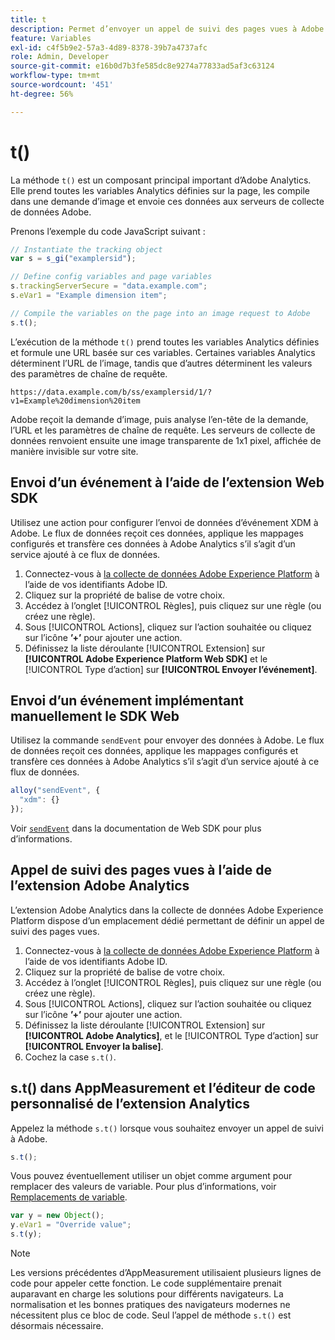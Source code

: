 ```yaml
---
title: t
description: Permet d’envoyer un appel de suivi des pages vues à Adobe.
feature: Variables
exl-id: c4f5b9e2-57a3-4d89-8378-39b7a4737afc
role: Admin, Developer
source-git-commit: e16b0d7b3fe585dc8e9274a77833ad5af3c63124
workflow-type: tm+mt
source-wordcount: '451'
ht-degree: 56%

---
```


# t()

La méthode `t()` est un composant principal important d’Adobe Analytics. Elle prend toutes les variables Analytics définies sur la page, les compile dans une demande d’image et envoie ces données aux serveurs de collecte de données Adobe.

Prenons l’exemple du code JavaScript suivant :

```js
// Instantiate the tracking object
var s = s_gi("examplersid");

// Define config variables and page variables
s.trackingServerSecure = "data.example.com";
s.eVar1 = "Example dimension item";

// Compile the variables on the page into an image request to Adobe
s.t();
```

L’exécution de la méthode `t()` prend toutes les variables Analytics définies et formule une URL basée sur ces variables. Certaines variables Analytics déterminent l’URL de l’image, tandis que d’autres déterminent les valeurs des paramètres de chaîne de requête.

```text
https://data.example.com/b/ss/examplersid/1/?v1=Example%20dimension%20item
```

Adobe reçoit la demande d’image, puis analyse l’en-tête de la demande, l’URL et les paramètres de chaîne de requête. Les serveurs de collecte de données renvoient ensuite une image transparente de 1x1 pixel, affichée de manière invisible sur votre site.

## Envoi d’un événement à l’aide de l’extension Web SDK

Utilisez une action pour configurer l’envoi de données d’événement XDM à Adobe. Le flux de données reçoit ces données, applique les mappages configurés et transfère ces données à Adobe Analytics s’il s’agit d’un service ajouté à ce flux de données.

1. Connectez-vous à [la collecte de données Adobe Experience Platform](https://experience.adobe.com/data-collection) à l’aide de vos identifiants Adobe ID.
1. Cliquez sur la propriété de balise de votre choix.
1. Accédez à l’onglet [!UICONTROL Règles], puis cliquez sur une règle (ou créez une règle).
1. Sous [!UICONTROL Actions], cliquez sur l’action souhaitée ou cliquez sur l’icône **’+’** pour ajouter une action.
1. Définissez la liste déroulante [!UICONTROL Extension] sur **[!UICONTROL Adobe Experience Platform Web SDK]** et le [!UICONTROL Type d’action] sur **[!UICONTROL Envoyer l’événement]**.

## Envoi d’un événement implémentant manuellement le SDK Web

Utilisez la commande `sendEvent` pour envoyer des données à Adobe. Le flux de données reçoit ces données, applique les mappages configurés et transfère ces données à Adobe Analytics s’il s’agit d’un service ajouté à ce flux de données.

```js
alloy("sendEvent", {
  "xdm": {}
});
```

Voir [`sendEvent`](https://experienceleague.adobe.com/en/docs/experience-platform/web-sdk/commands/sendevent/overview) dans la documentation de Web SDK pour plus d’informations.

## Appel de suivi des pages vues à l’aide de l’extension Adobe Analytics

L’extension Adobe Analytics dans la collecte de données Adobe Experience Platform dispose d’un emplacement dédié permettant de définir un appel de suivi des pages vues.

1. Connectez-vous à [la collecte de données Adobe Experience Platform](https://experience.adobe.com/data-collection) à l’aide de vos identifiants Adobe ID.
1. Cliquez sur la propriété de balise de votre choix.
1. Accédez à l’onglet [!UICONTROL Règles], puis cliquez sur une règle (ou créez une règle).
1. Sous [!UICONTROL Actions], cliquez sur l’action souhaitée ou cliquez sur l’icône **’+’** pour ajouter une action.
1. Définissez la liste déroulante [!UICONTROL Extension] sur **[!UICONTROL Adobe Analytics]**, et le [!UICONTROL Type d’action] sur **[!UICONTROL Envoyer la balise]**.
1. Cochez la case `s.t()`.

## s.t() dans AppMeasurement et l’éditeur de code personnalisé de l’extension Analytics

Appelez la méthode `s.t()` lorsque vous souhaitez envoyer un appel de suivi à Adobe.

```js
s.t();
```

Vous pouvez éventuellement utiliser un objet comme argument pour remplacer des valeurs de variable. Pour plus d’informations, voir [Remplacements de variable](../../js/overrides.md).

```js
var y = new Object();
y.eVar1 = "Override value";
s.t(y);
```

>[!NOTE]
>
>Les versions précédentes d’AppMeasurement utilisaient plusieurs lignes de code pour appeler cette fonction. Le code supplémentaire prenait auparavant en charge les solutions pour différents navigateurs. La normalisation et les bonnes pratiques des navigateurs modernes ne nécessitent plus ce bloc de code. Seul l’appel de méthode `s.t()` est désormais nécessaire.
